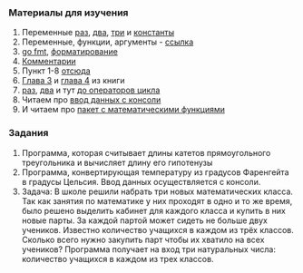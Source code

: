 ### Материалы для изучения
1. Переменные [раз](https://riptutorial.com/ru/go/topic/674/%D0%BF%D0%B5%D1%80%D0%B5%D0%BC%D0%B5%D0%BD%D0%BD%D1%8B%D0%B5), [два](https://gobyexample.ru/variables.html), [три](https://gobyexample.ru/values.html) и [константы](https://gobyexample.ru/constants.html)
1. Переменные, функции, аргументы - [ссылка](https://go-tour-ru-ru.appspot.com/basics/1)
1. [go fmt](https://golang.org/cmd/gofmt/), [форматирование](https://github.com/Konstantin8105/Effective_Go_RU#%D0%A4%D0%BE%D1%80%D0%BC%D0%B0%D1%82%D0%B8%D1%80%D0%BE%D0%B2%D0%B0%D0%BD%D0%B8%D0%B5)
1. [Комментарии](https://github.com/Konstantin8105/Effective_Go_RU#%D0%9A%D0%BE%D0%BC%D0%BC%D0%B5%D0%BD%D1%82%D0%B0%D1%80%D0%B8%D0%B8)
1. Пункт 1-8 [отсюда](https://habr.com/ru/company/mailru/blog/314804/)
1. [Глава 3](http://golang-book.ru/chapter-03-types.html) и [глава 4](http://golang-book.ru/chapter-04-variables.html) из книги
1. [раз](http://eao197.narod.ru/desc/short_effective_go.html#id5), [два](https://github.com/Konstantin8105/Effective_Go_RU#%D0%98%D0%BC%D0%B5%D0%BD%D0%BE%D0%B2%D0%B0%D0%BD%D0%B8%D0%B5-%D0%BF%D0%B0%D0%BA%D0%B5%D1%82%D0%BE%D0%B2) и тут [до операторов цикла](https://tproger.ru/translations/golang-basics/)
1. Читаем про [ввод данных с консоли](https://riptutorial.com/ru/go/example/30034/%D1%87%D1%82%D0%B5%D0%BD%D0%B8%D0%B5-%D0%B2%D0%B2%D0%BE%D0%B4%D0%B0-%D1%81-%D0%BA%D0%BE%D0%BD%D1%81%D0%BE%D0%BB%D0%B8)
1. И читаем про [пакет с математическими функциями](https://golang.org/pkg/math/#Pow)

### Задания
1. Программа, которая считывает длины катетов прямоугольного треугольника и вычисляет длину его гипотенузы
2. Программа, конвертирующая температуру из градусов Фаренгейта в градусы Цельсия. Ввод данных осуществляется с консоли.
3. Задача: В школе решили набрать три новых математических класса. Так как занятия по математике у них проходят в одно и то же время, было решено выделить кабинет для каждого класса и купить в них новые парты. За каждой партой может сидеть не больше двух учеников. Известно количество учащихся в каждом из трёх классов. Сколько всего нужно закупить парт чтобы их хватило на всех учеников? Программа получает на вход три натуральных числа: количество учащихся в каждом из трех классов.


